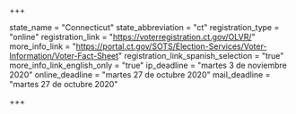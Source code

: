 +++

state_name = "Connecticut"
state_abbreviation = "ct"
registration_type = "online"
registration_link = "https://voterregistration.ct.gov/OLVR/"
more_info_link = "https://portal.ct.gov/SOTS/Election-Services/Voter-Information/Voter-Fact-Sheet"
registration_link_spanish_selection = "true"
more_info_link_english_only = "true"
ip_deadline = "martes 3 de noviembre 2020"
online_deadline = "martes 27 de octubre 2020"
mail_deadline = "martes 27 de octubre 2020"

+++